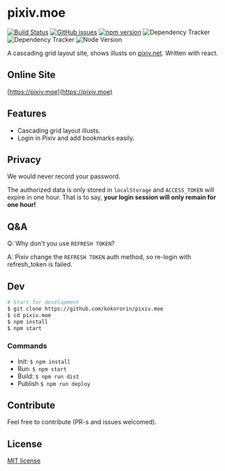 # pixiv.moe

[![Build Status](http://img.shields.io/travis/kokororin/pixiv.moe.svg)](https://travis-ci.org/kokororin/pixiv.moe)
[![GitHub issues](https://img.shields.io/github/issues/kokororin/pixiv.moe.svg)](https://github.com/kokororin/pixiv.moe/issues)
[![npm version](https://badge.fury.io/js/pixiv.moe.svg)](https://badge.fury.io/js/pixiv.moe)
![Dependency Tracker](https://img.shields.io/david/kokororin/pixiv.moe.svg "Dependency Tracker") ![Dependency Tracker](https://img.shields.io/david/dev/kokororin/pixiv.moe.svg "Dependency Tracker")
![Node Version](https://img.shields.io/node/v/pixiv.moe.svg "Node Version")

A cascading grid layout site, shows illusts on [pixiv.net](http://pixiv.net). Written with react.

## Online Site
[https://pixiv.moe](https://pixiv.moe)



## Features

* Cascading grid layout illusts.
* Login in Pixiv and add bookmarks easily.



## Privacy

We would never record your password.  

The authorized data is only stored in `localStorage` and `ACCESS_TOKEN` will expire in one hour. That is to say, **your login session will only remain for one hour!**



## Q&A

Q: Why don't you use `REFRESH TOKEN`?

A: Pixiv change the `REFRESH TOKEN` auth method, so re-login with refresh_token is failed.

## Dev
```bash
# Start for development
$ git clone https://github.com/kokororin/pixiv.moe
$ cd pixiv.moe
$ npm install
$ npm start
```

### Commands
- Init: `$ npm install`
- Run: `$ npm start`
- Build: `$ npm run dist`
- Publish `$ npm run deploy`

## Contribute
Feel free to contribute (PR-s and issues welcomed).

## License
[MIT license](http://opensource.org/licenses/mit-license.php)